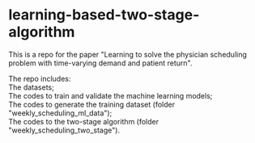 # learning-based-two-stage-algorithm
This is a repo for the paper "Learning to solve the physician scheduling problem with time-varying demand and patient return".

The repo includes:  
The datasets;  
The codes to train and validate the machine learning models;  
The codes to generate the training dataset (folder "weekly_scheduling_ml_data");  
The codes to the two-stage algorithm (folder "weekly_scheduling_two_stage").
